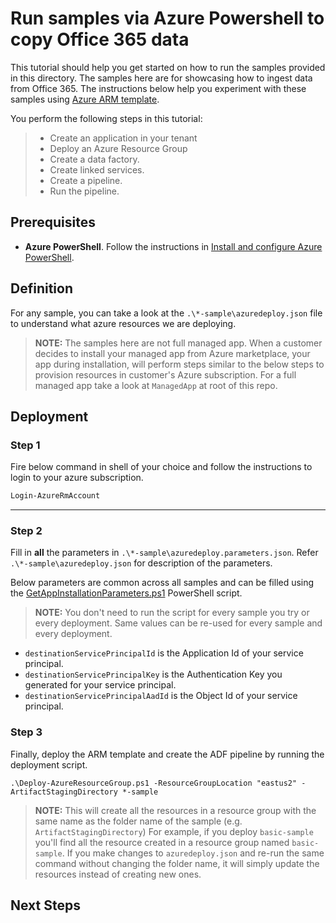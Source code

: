 # Run samples via Azure Powershell to copy Office 365 data
This tutorial should help you get started on how to run the samples provided in this directory. The samples here are for showcasing how to ingest data from Office 365. The instructions below help you experiment with these samples using [Azure ARM template](https://github.com/Azure/azure-quickstart-templates). 

You perform the following steps in this tutorial:

> * Create an application in your tenant
> * Deploy an Azure Resource Group
> * Create a data factory.
> * Create linked services. 
> * Create a pipeline.
> * Run the pipeline. 

## Prerequisites
* **Azure PowerShell**. Follow the instructions in [Install and configure Azure PowerShell](/powershell/azure/install-azurerm-ps).

## Definition

For any sample, you can take a look at the `.\*-sample\azuredeploy.json` file to understand what azure resources we are deploying.

> **NOTE:** The samples here are not full managed app. When a customer decides to install your managed app from Azure marketplace, your app during installation, will perform steps similar to the below steps to provision resources in customer's Azure subscription. For a full managed app take a look at `ManagedApp` at root of this repo.

## Deployment 

### Step 1
Fire below command in shell of your choice and follow the instructions to login to your azure subscription.

```powershell
Login-AzureRmAccount
```

----------

### Step 2
Fill in **all** the parameters in `.\*-sample\azuredeploy.parameters.json`. Refer `.\*-sample\azuredeploy.json` for description of the parameters.

Below parameters are common across all samples and can be filled using the [GetAppInstallationParameters.ps1](https://github.com/OfficeDev/ManagedAccessMSGraph/blob/master/ManagedApp/Scripts/GetAppInstallationParameters.ps1) PowerShell script. 

> **NOTE:** You don't need to run the script for every sample you try or every deployment. Same values can be re-used for every sample and every deployment.

- `destinationServicePrincipalId` is the Application Id of your service principal.
- `destinationServicePrincipalKey` is the Authentication Key you generated for your service principal.
- `destinationServicePrincipalAadId` is the Object Id of your service principal.

### Step 3

Finally, deploy the ARM template and create the ADF pipeline by running the deployment script.

```shell
.\Deploy-AzureResourceGroup.ps1 -ResourceGroupLocation "eastus2" -ArtifactStagingDirectory *-sample
```

> **NOTE:** This will create all the resources in a resource group with the same name as the folder name of the sample (e.g. `ArtifactStagingDirectory`) For example, if you deploy `basic-sample` you'll find all the resource created in a resource group named `basic-sample`. If you make changes to `azuredeploy.json` and re-run the same command without changing the folder name, it will simply update the resources instead of creating new ones.

## Next Steps
